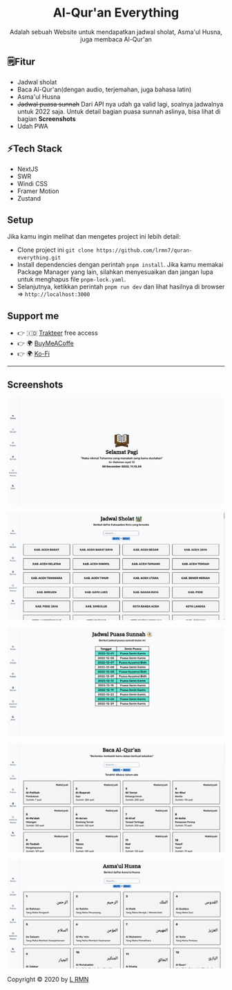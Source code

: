 <div align="center">
  <h1>Al-Qur'an Everything</h1> 
  <p>Adalah sebuah Website untuk mendapatkan jadwal sholat, Asma'ul Husna, juga membaca Al-Qur'an</p>
</div>

## 🗒Fitur

- Jadwal sholat
- Baca Al-Qur'an(dengan audio, terjemahan, juga bahasa latin)
- Asma'ul Husna
- ~~Jadwal puasa sunnah~~ Dari API nya udah ga valid lagi, soalnya jadwalnya untuk 2022 saja. Untuk detail bagian puasa sunnah aslinya, bisa lihat di bagian **Screenshots**
- Udah PWA

## ⚡Tech Stack

- NextJS
- SWR
- Windi CSS
- Framer Motion
- Zustand

## Setup

Jika kamu ingin melihat dan mengetes project ini lebih detail:

- Clone project ini `git clone https://github.com/lrmn7/quran-everything.git`
- Install dependencies dengan perintah `pnpm install`. Jika kamu memakai Package Manager yang lain, silahkan menyesuaikan dan jangan lupa untuk menghapus file `pnpm-lock.yaml`.
- Selanjutnya, ketikkan perintah `pnpm run dev` dan lihat hasilnya di browser => `http://localhost:3000`

## Support me

- 👉 🇮🇩 [Trakteer](https://trakteer.id/lrmn) free access
- 👉 🌍 [BuyMeACoffe](https://www.buymeacoffee.com/lrmn)
- 👉 🌍 [Ko-Fi](https://ko-fi.com/lrmn7)

---

## Screenshots

![home](/public/docs/home.png)

![jadwal sholat](/public/docs/jadwal-sholat.png)

![puasa sunnah](/public/docs/puasa-sunnah.png)

![quran](/public/docs/quran.png)

![asmaul husna](/public/docs/asmaul-husna.png)

Copyright © 2020 by [L RMN](https://is-a.fun/)
